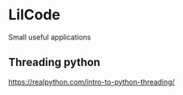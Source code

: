 # LilCode
Small useful applications

## Threading python

https://realpython.com/intro-to-python-threading/
